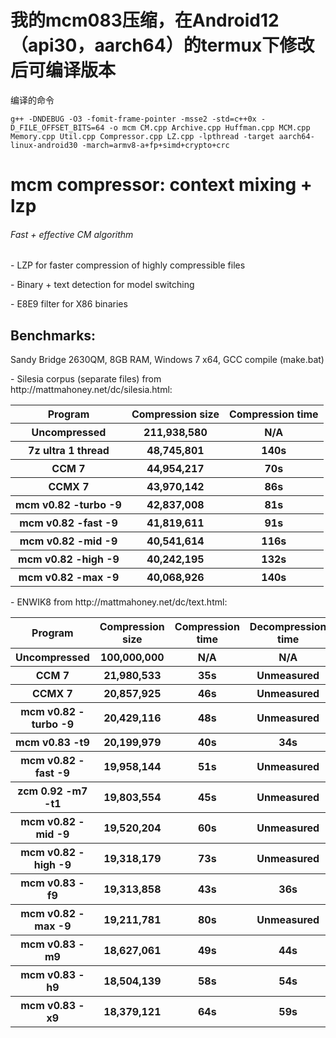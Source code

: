 我的mcm083压缩，在Android12（api30，aarch64）的termux下修改后可编译版本
===
编译的命令
```shell
g++ -DNDEBUG -O3 -fomit-frame-pointer -msse2 -std=c++0x -D_FILE_OFFSET_BITS=64 -o mcm CM.cpp Archive.cpp Huffman.cpp MCM.cpp Memory.cpp Util.cpp Compressor.cpp LZ.cpp -lpthread -target aarch64-linux-android30 -march=armv8-a+fp+simd+crypto+crc
```


mcm compressor: context mixing + lzp
===================================

###### Fast + effective CM algorithm
<p>
- LZP for faster compression of highly compressible files
<p>
- Binary + text detection for model switching
<p>
- E8E9 filter for X86 binaries

## Benchmarks:
Sandy Bridge 2630QM, 8GB RAM, Windows 7 x64, GCC compile (make.bat)

<p>
- Silesia corpus (separate files) from http://mattmahoney.net/dc/silesia.html:
<table>
<tr><th>Program</th><th>Compression size</th><th>Compression time
<tr><th>Uncompressed</th><th>211,938,580</th><th>N/A
<tr><th>7z ultra 1 thread</th><th>48,745,801</th><th>140s
<tr><th>CCM 7</th><th>44,954,217</th><th>70s
<tr><th>CCMX 7</th><th>43,970,142</th><th>86s
<tr><th>mcm v0.82 -turbo -9</th><th>42,837,008</th><th>81s
<tr><th>mcm v0.82 -fast -9</th><th>41,819,611</th><th>91s
<tr><th>mcm v0.82 -mid -9</th><th>40,541,614</th><th>116s
<tr><th>mcm v0.82 -high -9</th><th>40,242,195</th><th>132s
<tr><th>mcm v0.82 -max -9</th><th>40,068,926</th><th>140s
</table>

<p>
- ENWIK8 from http://mattmahoney.net/dc/text.html:
<table>
<tr><th>Program</th><th>Compression size</th><th>Compression time</th><th>Decompression time
<tr><th>Uncompressed</th><th>100,000,000</th><th>N/A</th><th>N/A
<tr><th>CCM 7</th><th>21,980,533</th><th>35s</th><th>Unmeasured
<tr><th>CCMX 7</th><th>20,857,925</th><th>46s</th><th>Unmeasured
<tr><th>mcm v0.82 -turbo -9</th><th>20,429,116</th><th>48s</th><th>Unmeasured
<tr><th>mcm v0.83 -t9</th><th>20,199,979</th><th>40s</th><th>34s
<tr><th>mcm v0.82 -fast -9</th><th>19,958,144</th><th>51s</th><th>Unmeasured
<tr><th>zcm 0.92 -m7 -t1 </th><th>19,803,554</th><th>45s</th><th>Unmeasured
<tr><th>mcm v0.82 -mid -9</th><th>19,520,204</th><th>60s</th><th>Unmeasured
<tr><th>mcm v0.82 -high -9</th><th>19,318,179</th><th>73s</th><th>Unmeasured
<tr><th>mcm v0.83 -f9</th><th>19,313,858</th><th>43s</th><th>36s
<tr><th>mcm v0.82 -max -9</th><th>19,211,781</th><th>80s</th><th>Unmeasured
<tr><th>mcm v0.83 -m9</th><th>18,627,061</th><th>49s</th><th>44s
<tr><th>mcm v0.83 -h9</th><th>18,504,139</th><th>58s</th><th>54s
<tr><th>mcm v0.83 -x9</th><th>18,379,121</th><th>64s</th><th>59s
</table>
